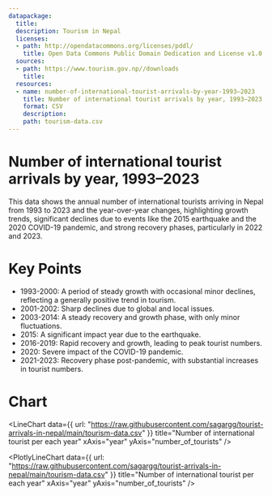 ```yaml
---
datapackage:
  title:
  description: Tourism in Nepal
  licenses:
  - path: http://opendatacommons.org/licenses/pddl/
    title: Open Data Commons Public Domain Dedication and License v1.0
  sources:
  - path: https://www.tourism.gov.np//downloads
    title: 
  resources:
  - name: number-of-international-tourist-arrivals-by-year-1993–2023
    title: Number of international tourist arrivals by year, 1993–2023
    format: CSV
    description: 
    path: tourism-data.csv
---
```



# Number of international tourist arrivals by year, 1993–2023
This data shows the annual number of international tourists arriving in Nepal from 1993 to 2023 and the year-over-year changes, highlighting growth trends, significant declines due to events like the 2015 earthquake and the 2020 COVID-19 pandemic, and strong recovery phases, particularly in 2022 and 2023.

# Key Points
- 1993-2000: A period of steady growth with occasional minor declines, reflecting a generally positive trend in tourism.
- 2001-2002: Sharp declines due to global and local issues.
- 2003-2014: A steady recovery and growth phase, with only minor fluctuations.
- 2015: A significant impact year due to the earthquake.
- 2016-2019: Rapid recovery and growth, leading to peak tourist numbers.
- 2020: Severe impact of the COVID-19 pandemic.
- 2021-2023: Recovery phase post-pandemic, with substantial increases in tourist numbers.

#  Chart 

<LineChart
  data={{ url: "https://raw.githubusercontent.com/sagargg/tourist-arrivals-in-nepal/main/tourism-data.csv" }}
  title="Number of international tourist per each year"
  xAxis="year"
  yAxis="number_of_tourists"
/>


<PlotlyLineChart
  data={{ url: "https://raw.githubusercontent.com/sagargg/tourist-arrivals-in-nepal/main/tourism-data.csv" }}
  title="Number of international tourist per each year"
  xAxis="year"
  yAxis="number_of_tourists"
/>